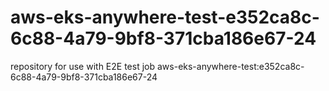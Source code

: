 # aws-eks-anywhere-test-e352ca8c-6c88-4a79-9bf8-371cba186e67-24
repository for use with E2E test job aws-eks-anywhere-test:e352ca8c-6c88-4a79-9bf8-371cba186e67-24
